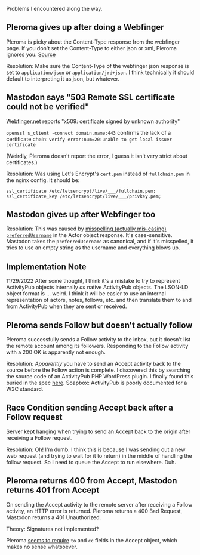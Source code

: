 Problems I encountered along the way.

## Pleroma gives up after doing a Webfinger

Pleroma is picky about the Content-Type response from the webfinger page. If you don't set the Content-Type to either json or xml, Pleroma ignores you. [Source](https://git.pleroma.social/pleroma/pleroma/-/blob/develop/lib/pleroma/web/web_finger.ex#L205)

Resolution: Make sure the Content-Type of the webfinger json response is set to `application/json` or `application/jrd+json`. I think technically it should default to interpreting it as json, but whatever.

## Mastodon says "503 Remote SSL certificate could not be verified"

[Webfinger.net](https://webfinger.net) reports "x509: certificate signed by unknown authority"

`openssl s_client -connect domain.name:443` confirms the lack of a certificate chain: `verify error:num=20:unable to get local issuer certificate`

(Weirdly, Pleroma doesn't report the error, I guess it isn't very strict about certificates.)

Resolution: Was using Let's Encrypt's `cert.pem` instead of `fullchain.pem` in the nginx config. It should be:

```
ssl_certificate /etc/letsencrypt/live/___/fullchain.pem;
ssl_certificate_key /etc/letsencrypt/live/___/privkey.pem;
```

## Mastodon gives up after Webfinger too

Resolution: This was caused by [misspelling (actually mis-casing) `preferredUsername`](https://github.com/tkrehbiel/activitylace/commit/8efbefeec5b58cc7e5750a40c6a98d9f62179f10) in the Actor object response. It's case-sensitive. Mastodon takes the `preferredUsername` as canonical, and if it's misspelled, it tries to use an empty string as the username and everything blows up.

## Implementation Note

11/29/2022 After some thought, I think it's a mistake to try to represent ActivityPub objects internally _as_ native ActivityPub objects. The LSON-LD object format is ... weird. I think it will be easier to use an internal representation of actors, notes, follows, etc. and then translate them to and from ActivityPub when they are sent or received.

## Pleroma sends Follow but doesn't actually follow

Pleroma successfully sends a Follow activity to the inbox, but it doesn't list the remote account among its followers. Responding to the Follow activity with a 200 OK is apparently not enough.

Resolution: _Apparently_ you have to send an Accept activity back to the source before the Follow action is complete. I discovered this by searching the source code of an ActivityPub PHP WordPress plugin. I finally found this buried in the spec [here](https://www.w3.org/TR/activitypub/#accept-activity-inbox). Soapbox: ActivityPub is poorly documented for a W3C standard.

## Race Condition sending Accept back after a Follow request

Server kept hanging when trying to send an Accept back to the origin after receiving a Follow request.

Resolution: Oh! I'm dumb. I think this is because I was sending out a new web request (and trying to wait for it to return) in the middle of handling the follow request. So I need to queue the Accept to run elsewhere. Duh.

## Pleroma returns 400 from Accept, Mastodon returns 401 from Accept

On sending the Accept activity to the remote server after receiving a Follow activity, an HTTP error is returned. Pleroma returns a 400 Bad Request, Mastodon returns a 401 Unauthorized.

Theory: Signatures not implemented?

Pleroma [seems to require](https://git.pleroma.social/pleroma/pleroma/-/blob/develop/lib/pleroma/web/activity_pub/object_validators/accept_reject_validator.ex#L32) `to` and `cc` fields in the Accept object, which makes no sense whatsoever.

